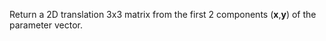 Return a 2D translation 3x3 matrix from the first 2 components (__x__,__y__) of the parameter vector.
